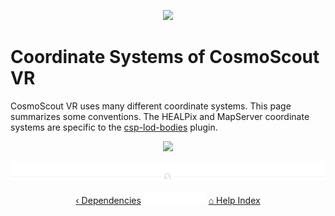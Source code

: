 <p align="center"> 
  <img src ="img/banner-mro.jpg" />
</p>

# Coordinate Systems of CosmoScout VR

CosmoScout VR uses many different coordinate systems. This page summarizes some conventions.
The HEALPix and MapServer coordinate systems are specific to the [csp-lod-bodies](https://github.com/cosmoscout/csp-lod-bodies) plugin.

<p align="center"> 
  <img src ="img/coordinate-systems.jpg" />
</p>

<p align="center"><img src ="img/hr.svg"/></p>
<p align="center">
  <a href="dependencies.md">&lsaquo; Dependencies</a>
  <img src ="img/nav-vspace.svg"/>
  <a href="README.md">&#8962; Help Index</a>
</p>
